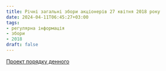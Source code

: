 ```yaml
---
title: Річні загальні збори акціонерів 27 квітня 2018 року
date: 2024-04-11T06:45:27+03:00
tags:
- регулярна інформація
- збори
- 2018
draft: false
---
```


[Проект порядку денного](information-2018-MTC.pdf)